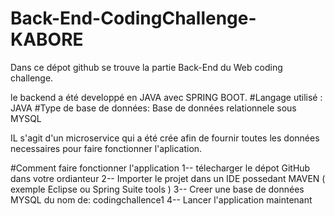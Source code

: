 # Back-End-CodingChallenge-KABORE

Dans ce dépot github se trouve la partie Back-End du Web coding challenge. 

le backend a été developpé en JAVA avec SPRING BOOT. 
 #Langage utilisé : JAVA 
 #Type de base de données: Base de données relationnele sous MYSQL
 
 
IL s'agit d'un microservice qui a été crée afin de fournir toutes les données 
necessaires pour faire fonctionner l'aplication. 


#Comment faire fonctionner l'application 
1-- télecharger le dépot GitHub dans votre ordianteur 
2-- Importer le projet dans un IDE possedant MAVEN ( exemple Eclipse ou Spring Suite tools ) 
3-- Creer une base de données MYSQL du nom de:     codingchallence1
4-- Lancer l'application  maintenant 


